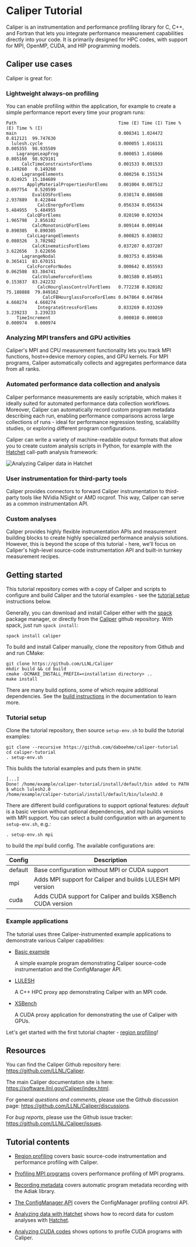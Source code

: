 # Caliper Tutorial

Caliper is an instrumentation and performance profiling library for C, C++, and
Fortran that lets you integrate performance measurement capabilities directly
into your code. It is primarily designed for HPC codes, with support for MPI,
OpenMP, CUDA, and HIP programming models.

## Caliper use cases

Caliper is great for:

### Lightweight always-on profiling

You can enable profiling within the application, for example to create a
simple performance report every time your program runs:

    Path                                       Time (E) Time (I) Time % (E) Time % (I)
    main                                       0.008341 1.024472   0.812121  99.747630
      lulesh.cycle                             0.000055 1.016131   0.005355  98.935509
        LagrangeLeapFrog                       0.000053 1.016066   0.005160  98.929181
          CalcTimeConstraintsForElems          0.001533 0.001533   0.149260   0.149260
          LagrangeElements                     0.000256 0.155134   0.024925  15.104609
            ApplyMaterialPropertiesForElems    0.001004 0.087512   0.097754   8.520599
              EvalEOSForElems                  0.030174 0.086508   2.937889   8.422844
                CalcEnergyForElems             0.056334 0.056334   5.484955   5.484955
            CalcQForElems                      0.020190 0.029334   1.965798   2.856102
              CalcMonotonicQForElems           0.009144 0.009144   0.890305   0.890305
            CalcLagrangeElements               0.000825 0.038032   0.080326   3.702982
              CalcKinematicsForElems           0.037207 0.037207   3.622656   3.622656
          LagrangeNodal                        0.003753 0.859346   0.365411  83.670151
            CalcForceForNodes                  0.000642 0.855593   0.062508  83.304741
              CalcVolumeForceForElems          0.001580 0.854951   0.153837  83.242232
                CalcHourglassControlForElems   0.772238 0.820102  75.188888  79.849162
                  CalcFBHourglassForceForElems 0.047864 0.047864   4.660274   4.660274
                IntegrateStressForElems        0.033269 0.033269   3.239233   3.239233
        TimeIncrement                          0.000010 0.000010   0.000974   0.000974

### Analyzing MPI transfers and GPU activities

Caliper's MPI and CPU measurement functionality lets you track
MPI functions, host<->device memory copies, and GPU kernels. For MPI
programs, Caliper automatically collects and aggregates performance data
from all ranks.

### Automated performance data collection and analysis

Caliper performance measurements are easily scriptable, which makes it
ideally suited for automated performance data collection workflows.
Moreover, Caliper can automatically record custom program metadata describing
each run, enabling performance comparisons across large collections of runs -
ideal for performance regression testing, scalability studies, or exploring
different program configurations.

Caliper can write a variety of machine-readable output formats that allow
you to create custom analysis scripts in Python, for example with the
[Hatchet](https://github.com/LLNL/hatchet) call-path analysis framework:

![Analyzing Caliper data in Hatchet](img/hatchet_screenshot.png)

### User instrumentation for third-party tools

Caliper provides connectors to forward Caliper instrumentation to third-party
tools like NVidia NSight or AMD rocprof. This way, Caliper can serve as a
common instrumentation API.

### Custom analyses

Caliper provides highly flexible instrumentation APIs and measurement
building blocks to create highly specialized performance analysis
solutions. However, this is beyond the scope of this tutorial - here, we'll
focus on Caliper's high-level source-code instrumentation API and built-in
turnkey measurement recipes.

## Getting started

This tutorial repository comes with a copy of Caliper and scripts to configure
and build Caliper and the tutorial examples - see the
[tutorial setup](#tutorial-setup) instructions below.

Generally, you can download and install Caliper either with the
[spack](https://github.com/spack/spack) package manager, or directly from the
[Caliper](https://github.com/LLNL/Caliper) github repository.
With spack, just run `spack install`:

    spack install caliper

To build and install Caliper manually, clone the repository from Github and
and run CMake:

    git clone https://github.com/LLNL/Caliper
    mkdir build && cd build
    cmake -DCMAKE_INSTALL_PREFIX=<installation directory> ..
    make install

There are many build options, some of which require additional
dependencies. See the
[build instructions](https://software.llnl.gov/Caliper/build.html)
in the documentation to learn more.

### Tutorial setup

Clone the tutorial repository, then source `setup-env.sh` to build the tutorial
examples:

    git clone --recursive https://github.com/daboehme/caliper-tutorial
    cd caliper-tutorial
    . setup-env.sh

This builds the tutorial examples and puts them in `$PATH`:

    [...]
    Done! /home/example/caliper-tutorial/install/default/bin added to PATH
    $ which lulesh2.0
    /home/example/caliper-tutorial/install/default/bin/lulesh2.0

There are different build configurations to support optional features:
*default* is a basic version without optional dependencies, and *mpi* builds
versions with MPI support. You can select a build configuration with an
argument to `setup-env.sh`, e.g.:

    . setup-env.sh mpi

to build the *mpi* build config. The available configurations are:

| Config   | Description                                                     |
|----------|-----------------------------------------------------------------|
| default  | Base configuration without MPI or CUDA support                  |
| mpi      | Adds MPI support for Caliper and builds LULESH MPI version      |
| cuda     | Adds CUDA support for Caliper and builds XSBench CUDA version   |

### Example applications

The tutorial uses three Caliper-instrumented example applications to
demonstrate various Caliper capabilities:

* [Basic example](../apps/basic_example/)

    A simple example program demonstrating Caliper source-code instrumentation
    and the ConfigManager API.

* [LULESH](../apps/LULESH/)

    A C++ HPC proxy app demonstrating Caliper with an MPI code.

* [XSBench](../apps/XSBench/)

    A CUDA proxy application for demonstrating the use of Caliper with GPUs.

Let's get started with the first tutorial chapter - [region profiling](region_profiling.md)!

## Resources

You can find the Caliper Github repository here:
<https://github.com/LLNL/Caliper>.

The main Caliper documentation site is here:
<https://software.llnl.gov/Caliper/index.html>.

For general *questions and comments*, please use the Github discussion page:
<https://github.com/LLNL/Caliper/discussions>.

For *bug reports*, please use the Github issue tracker:
<https://github.com/LLNL/Caliper/issues>.

## Tutorial contents

* [Region profiling](region_profiling.md) covers basic source-code instrumentation and performance profiling with Caliper.

* [Profiling MPI programs](profiling_mpi.md) covers performance profiling of MPI programs.

* [Recording metadata](recording_metadata.md) covers automatic program metadata recording with the Adiak library.

* [The ConfigManager API](configmanager.md) covers the ConfigManager profiling control API.

* [Analyzing data with Hatchet](recording_hatchet.md) shows how to record data for custom analyses with [Hatchet](https://github.com/LLNL/hatchet).

* [Analyzing CUDA codes](analyzing_cuda_codes.md) shows options to profile CUDA programs with Caliper.